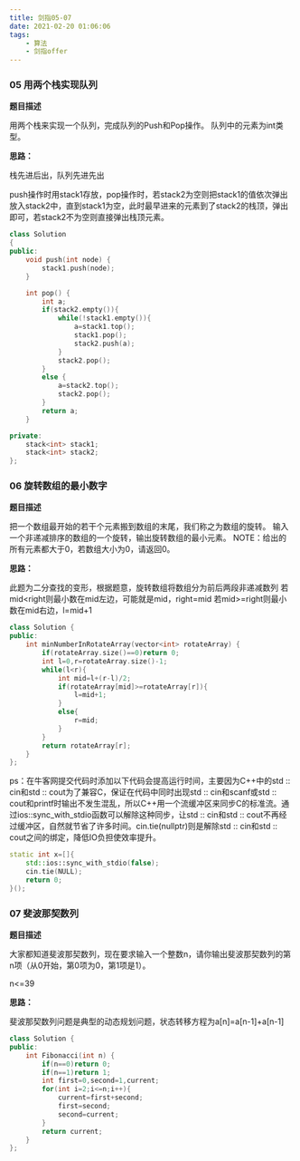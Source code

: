 ```yaml
---
title: 剑指05-07
date: 2021-02-20 01:06:06
tags:
	- 算法
	- 剑指offer
---
```


### 05 用两个栈实现队列

**题目描述**

用两个栈来实现一个队列，完成队列的Push和Pop操作。 队列中的元素为int类型。

**思路：**

栈先进后出，队列先进先出

push操作时用stack1存放，pop操作时，若stack2为空则把stack1的值依次弹出放入stack2中，直到stack1为空，此时最早进来的元素到了stack2的栈顶，弹出即可，若stack2不为空则直接弹出栈顶元素。

<!-- more -->

```c++
class Solution
{
public:
    void push(int node) {
        stack1.push(node);
    }

    int pop() {
        int a;
        if(stack2.empty()){
            while(!stack1.empty()){
                a=stack1.top();
                stack1.pop();
                stack2.push(a);
            }
            stack2.pop();
        }
        else {
            a=stack2.top();
            stack2.pop();
        }
        return a;
    }

private:
    stack<int> stack1;
    stack<int> stack2;
};
```

### 06 旋转数组的最小数字

**题目描述**

把一个数组最开始的若干个元素搬到数组的末尾，我们称之为数组的旋转。
输入一个非递减排序的数组的一个旋转，输出旋转数组的最小元素。
NOTE：给出的所有元素都大于0，若数组大小为0，请返回0。

**思路：**

此题为二分查找的变形，根据题意，旋转数组将数组分为前后两段非递减数列
若mid<right则最小数在mid左边，可能就是mid，right=mid
若mid>=right则最小数在mid右边，l=mid+1

```c++
class Solution {
public:
    int minNumberInRotateArray(vector<int> rotateArray) {
        if(rotateArray.size()==0)return 0;
        int l=0,r=rotateArray.size()-1;
        while(l<r){
            int mid=l+(r-l)/2;
            if(rotateArray[mid]>=rotateArray[r]){
                l=mid+1;
            }
            else{
                r=mid;
            }
        }
        return rotateArray[r];
    }
};
```

ps：在牛客网提交代码时添加以下代码会提高运行时间，主要因为C++中的std :: cin和std :: cout为了兼容C，保证在代码中同时出现std :: cin和scanf或std :: cout和printf时输出不发生混乱，所以C++用一个流缓冲区来同步C的标准流。通过ios::sync_with_stdio函数可以解除这种同步，让std :: cin和std :: cout不再经过缓冲区，自然就节省了许多时间。cin.tie(nullptr)则是解除std :: cin和std :: cout之间的绑定，降低IO负担使效率提升。

```c++
static int x=[]{
    std::ios::sync_with_stdio(false);
    cin.tie(NULL);
    return 0;
}();
```

### 07 斐波那契数列

**题目描述**

大家都知道斐波那契数列，现在要求输入一个整数n，请你输出斐波那契数列的第n项（从0开始，第0项为0，第1项是1）。

n<=39

**思路：**

斐波那契数列问题是典型的动态规划问题，状态转移方程为a[n]=a[n-1]+a[n-1]

```c++
class Solution {
public:
    int Fibonacci(int n) {
        if(n==0)return 0;
        if(n==1)return 1;
        int first=0,second=1,current;
        for(int i=2;i<=n;i++){
            current=first+second;
            first=second;
            second=current;
        }
        return current;
    }
};
```
